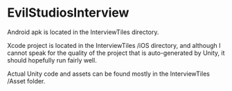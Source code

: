 # EvilStudiosInterview
Android apk is located in the InterviewTiles directory.

Xcode project is located in the InterviewTiles /iOS directory, and although I cannot speak for the quality of the project that is auto-generated by Unity, it should hopefully run fairly well.

Actual Unity code and assets can be found mostly in the InterviewTiles /Asset folder.
